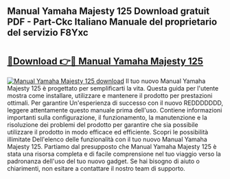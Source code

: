 ## Manual Yamaha Majesty 125 Download gratuit PDF - Part-Ckc Italiano Manuale del proprietario del servizio F8Yxc

# <h2><a href="http://dff7rm.blite.top/?on=Manual+Yamaha+Majesty+125">🔗Download 👉🔴 Manual Yamaha Majesty 125</a></h2>

[![Manual Yamaha Majesty 125 download](https://i.imgur.com/lujVjoI.png)](http://dff7rm.blite.top/?on=Manual+Yamaha+Majesty+125)
Il tuo nuovo Manual Yamaha Majesty 125 è progettato per semplificarti la vita. Questa guida per l'utente mostra come installare, utilizzare e mantenere il prodotto per prestazioni ottimali. Per garantire Un'esperienza di successo con il nuovo REDDDDDDD, leggere attentamente questo manuale prima dell'uso. Contiene informazioni importanti sulla configurazione, il funzionamento, la manutenzione e la risoluzione dei problemi del prodotto per garantire che sia possibile utilizzare il prodotto in modo efficace ed efficiente. Scopri le possibilità illimitate Dell'elenco delle funzionalità con il tuo nuovo Manual Yamaha Majesty 125. Partiamo dal presupposto che Manual Yamaha Majesty 125 è stata una risorsa completa e di facile comprensione nel tuo viaggio verso la padronanza dell'uso del tuo nuovo gadget. Se hai bisogno di aiuto o chiarimenti, non esitare a contattare il nostro team di supporto.
